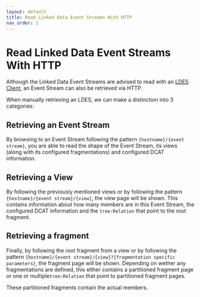 ```yaml
---
layout: default
title: Read Linked Data Event Streams With HTTP
nav_order: 1
---
```


# Read Linked Data Event Streams With HTTP

Although the Linked Data Event Streams are advised to read with an [LDES Client](./ldes-client),
an Event Stream can also be retrieved via HTTP.

When manually retrieving an LDES, we can make a distinction into 3 categories:

## Retrieving an Event Stream

By browsing to an Event Stream following the pattern `{hostname}/{event stream}`,
you are able to read the shape of the Event Stream, its views 
(along with its configured fragmentations) and configured DCAT information.

## Retrieving a View

By following the previously mentioned views or by following the pattern `{hostname}/{event stream}/{view}`,
the view page will be shown. This contains information about how many members are in this Event Stream,
the configured DCAT information and the `tree:Relation` that point to the root fragment.

## Retrieving a fragment

Finally, by following the root fragment from a view or by following the pattern 
`{hostname}/{event stream}/{view}?{fragmentation specific parameters}`, the fragment page will be shown.
Depending on wether any fragmentations are defined, this either contains a partitioned fragment page
or one or multiple`tree:Relation` that point to partitioned fragment pages.

These partitioned fragments contain the actual members.
